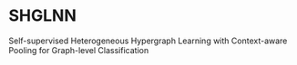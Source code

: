 # SHGLNN
Self-supervised Heterogeneous Hypergraph Learning with Context-aware Pooling for Graph-level Classification
